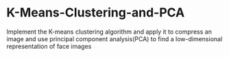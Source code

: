 # K-Means-Clustering-and-PCA
Implement the K-means clustering algorithm and apply it to compress an image and use principal component analysis(PCA) to find a low-dimensional representation of face images
